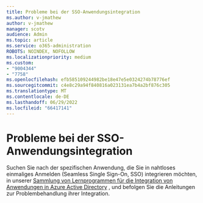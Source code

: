 ```yaml
---
title: Probleme bei der SSO-Anwendungsintegration
ms.author: v-jmathew
author: v-jmathew
manager: scotv
audience: Admin
ms.topic: article
ms.service: o365-administration
ROBOTS: NOINDEX, NOFOLLOW
ms.localizationpriority: medium
ms.custom:
- "9004344"
- "7758"
ms.openlocfilehash: efb585109244982be18e47e5e0324274b78776ef
ms.sourcegitcommit: c4e8c29a94f840816a023131ea7b4a2bf876c305
ms.translationtype: MT
ms.contentlocale: de-DE
ms.lasthandoff: 06/29/2022
ms.locfileid: "66417141"
---
```

# <a name="sso-application-integration-issues"></a>Probleme bei der SSO-Anwendungsintegration

Suchen Sie nach der spezifischen Anwendung, die Sie in nahtloses einmaliges Anmelden (Seamless Single Sign-On, SSO) integrieren möchten, in unserer [Sammlung von Lernprogrammen für die Integration von Anwendungen in Azure Active Directory](https://docs.microsoft.com/azure/active-directory/saas-apps/tutorial-list) , und befolgen Sie die Anleitungen zur Problembehandlung ihrer Integration.
